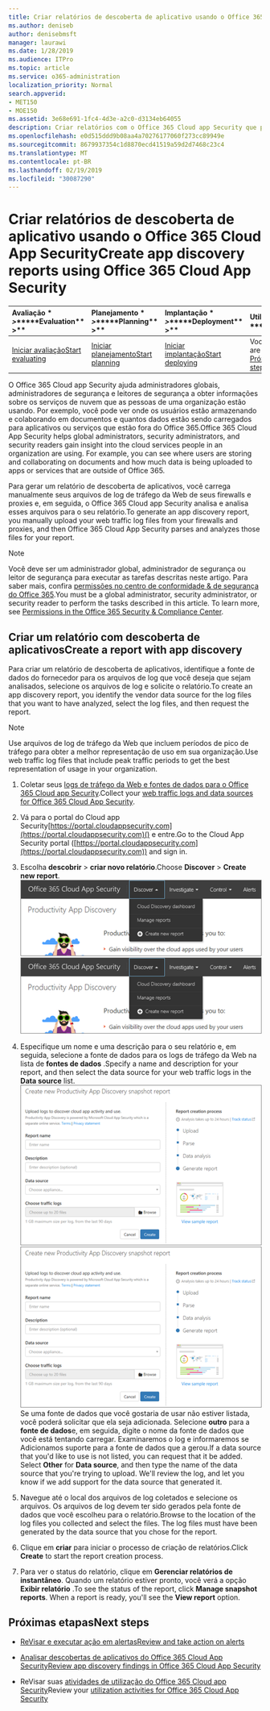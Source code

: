 ```yaml
---
title: Criar relatórios de descoberta de aplicativo usando o Office 365 Cloud App Security
ms.author: deniseb
author: denisebmsft
manager: laurawi
ms.date: 1/28/2019
ms.audience: ITPro
ms.topic: article
ms.service: o365-administration
localization_priority: Normal
search.appverid:
- MET150
- MOE150
ms.assetid: 3e68e691-1fc4-4d3e-a2c0-d3134eb64055
description: Criar relatórios com o Office 365 Cloud app Security que permite que você entenda como as pessoas em sua organização estão usando o Office 365 e outros aplicativos.
ms.openlocfilehash: e0d515ddd9b08aa4a70276177060f273cc89949e
ms.sourcegitcommit: 8679937354c1d8870ecd41519a59d2d7468c23c4
ms.translationtype: MT
ms.contentlocale: pt-BR
ms.lasthandoff: 02/19/2019
ms.locfileid: "30087290"
---
```

# <a name="create-app-discovery-reports-using-office-365-cloud-app-security"></a><span data-ttu-id="a312e-103">Criar relatórios de descoberta de aplicativo usando o Office 365 Cloud App Security</span><span class="sxs-lookup"><span data-stu-id="a312e-103">Create app discovery reports using Office 365 Cloud App Security</span></span>

|<span data-ttu-id="a312e-104">Avaliação \* *\>*\*</span><span class="sxs-lookup"><span data-stu-id="a312e-104">\*\*\*\*Evaluation\*\* \>\*\*</span></span>|<span data-ttu-id="a312e-105">Planejamento \* *\>*\*</span><span class="sxs-lookup"><span data-stu-id="a312e-105">\*\*\*\*Planning\*\* \>\*\*</span></span>|<span data-ttu-id="a312e-106">Implantação \* *\>*\*</span><span class="sxs-lookup"><span data-stu-id="a312e-106">\*\*\*\*Deployment\*\* \>\*\*</span></span>|<span data-ttu-id="a312e-107">Utilização \* \* \*</span><span class="sxs-lookup"><span data-stu-id="a312e-107">\*\*\*\*Utilization\*\*\*\*</span></span>|
|:-----|:-----|:-----|:-----|
|[<span data-ttu-id="a312e-108">Iniciar avaliação</span><span class="sxs-lookup"><span data-stu-id="a312e-108">Start evaluating</span></span>](office-365-cas-overview.md) <br/> |[<span data-ttu-id="a312e-109">Iniciar planejamento</span><span class="sxs-lookup"><span data-stu-id="a312e-109">Start planning</span></span>](get-ready-for-office-365-cas.md) <br/> |[<span data-ttu-id="a312e-110">Iniciar implantação</span><span class="sxs-lookup"><span data-stu-id="a312e-110">Start deploying</span></span>](turn-on-office-365-cas.md) <br/> |<span data-ttu-id="a312e-111">Você está aqui!</span><span class="sxs-lookup"><span data-stu-id="a312e-111">You are here!</span></span>  <br/> [<span data-ttu-id="a312e-112">Próximas etapas</span><span class="sxs-lookup"><span data-stu-id="a312e-112">Next steps</span></span>](#next-steps) <br/> |
   
<span data-ttu-id="a312e-p101">O Office 365 Cloud app Security ajuda administradores globais, administradores de segurança e leitores de segurança a obter informações sobre os serviços de nuvem que as pessoas de uma organização estão usando. Por exemplo, você pode ver onde os usuários estão armazenando e colaborando em documentos e quantos dados estão sendo carregados para aplicativos ou serviços que estão fora do Office 365.</span><span class="sxs-lookup"><span data-stu-id="a312e-p101">Office 365 Cloud App Security helps global administrators, security administrators, and security readers gain insight into the cloud services people in an organization are using. For example, you can see where users are storing and collaborating on documents and how much data is being uploaded to apps or services that are outside of Office 365.</span></span>
  
<span data-ttu-id="a312e-115">Para gerar um relatório de descoberta de aplicativos, você carrega manualmente seus arquivos de log de tráfego da Web de seus firewalls e proxies e, em seguida, o Office 365 Cloud app Security analisa e analisa esses arquivos para o seu relatório.</span><span class="sxs-lookup"><span data-stu-id="a312e-115">To generate an app discovery report, you manually upload your web traffic log files from your firewalls and proxies, and then Office 365 Cloud App Security parses and analyzes those files for your report.</span></span>
  
> [!NOTE]
> <span data-ttu-id="a312e-p102">Você deve ser um administrador global, administrador de segurança ou leitor de segurança para executar as tarefas descritas neste artigo. Para saber mais, confira [permissões no centro de conformidade &amp; de segurança do Office 365](permissions-in-the-security-and-compliance-center.md).</span><span class="sxs-lookup"><span data-stu-id="a312e-p102">You must be a global administrator, security administrator, or security reader to perform the tasks described in this article. To learn more, see [Permissions in the Office 365 Security &amp; Compliance Center](permissions-in-the-security-and-compliance-center.md).</span></span> 
  
## <a name="create-a-report-with-app-discovery"></a><span data-ttu-id="a312e-118">Criar um relatório com descoberta de aplicativos</span><span class="sxs-lookup"><span data-stu-id="a312e-118">Create a report with app discovery</span></span>

<span data-ttu-id="a312e-119">Para criar um relatório de descoberta de aplicativos, identifique a fonte de dados do fornecedor para os arquivos de log que você deseja que sejam analisados, selecione os arquivos de log e solicite o relatório.</span><span class="sxs-lookup"><span data-stu-id="a312e-119">To create an app discovery report, you identify the vendor data source for the log files that you want to have analyzed, select the log files, and then request the report.</span></span>
  
> [!NOTE]
> <span data-ttu-id="a312e-120">Use arquivos de log de tráfego da Web que incluem períodos de pico de tráfego para obter a melhor representação de uso em sua organização.</span><span class="sxs-lookup"><span data-stu-id="a312e-120">Use web traffic log files that include peak traffic periods to get the best representation of usage in your organization.</span></span> 
  
1. <span data-ttu-id="a312e-121">Coletar seus [logs de tráfego da Web e fontes de dados para o Office 365 Cloud app Security](web-traffic-logs-and-data-sources-for-ocas.md).</span><span class="sxs-lookup"><span data-stu-id="a312e-121">Collect your [web traffic logs and data sources for Office 365 Cloud App Security](web-traffic-logs-and-data-sources-for-ocas.md).</span></span>
    
2. <span data-ttu-id="a312e-122">Vá para o portal do Cloud app Security[https://portal.cloudappsecurity.com](https://portal.cloudappsecurity.com)() e entre.</span><span class="sxs-lookup"><span data-stu-id="a312e-122">Go to the Cloud App Security portal ([https://portal.cloudappsecurity.com](https://portal.cloudappsecurity.com)) and sign in.</span></span> 
       
3. <span data-ttu-id="a312e-123">Escolha **descobrir** \> **criar novo relatório**.</span><span class="sxs-lookup"><span data-stu-id="a312e-123">Choose **Discover** \> **Create new report**.</span></span> <br><span data-ttu-id="a312e-124">![No portal CAS do Office 365, escolha descobrir](media/73b5299f-94b5-49dd-a00f-154d188eb2c5.png)</span><span class="sxs-lookup"><span data-stu-id="a312e-124">![In the Office 365 CAS portal, choose Discover](media/73b5299f-94b5-49dd-a00f-154d188eb2c5.png)</span></span><br>
  
4. <span data-ttu-id="a312e-125">Especifique um nome e uma descrição para o seu relatório e, em seguida, selecione a fonte de dados para os logs de tráfego da Web na lista de **fontes de dados** .</span><span class="sxs-lookup"><span data-stu-id="a312e-125">Specify a name and description for your report, and then select the data source for your web traffic logs in the **Data source** list.</span></span> <br><span data-ttu-id="a312e-126">![Em CAS do O365, escolha \> descobrir criar novo relatório](media/22e660f0-5eb2-49fa-9fea-f88a5809a07b.png)</span><span class="sxs-lookup"><span data-stu-id="a312e-126">![In O365 CAS, choose Discover \> Create new report](media/22e660f0-5eb2-49fa-9fea-f88a5809a07b.png)</span></span><br><span data-ttu-id="a312e-p103">Se uma fonte de dados que você gostaria de usar não estiver listada, você poderá solicitar que ela seja adicionada. Selecione **outro** para a **fonte de dados**e, em seguida, digite o nome da fonte de dados que você está tentando carregar. Examinaremos o log e informaremos se Adicionamos suporte para a fonte de dados que a gerou.</span><span class="sxs-lookup"><span data-stu-id="a312e-p103">If a data source that you'd like to use is not listed, you can request that it be added. Select **Other** for **Data source**, and then type the name of the data source that you're trying to upload. We'll review the log, and let you know if we add support for the data source that generated it.</span></span> 
  
5. <span data-ttu-id="a312e-p104">Navegue até o local dos arquivos de log coletados e selecione os arquivos. Os arquivos de log devem ter sido gerados pela fonte de dados que você escolheu para o relatório.</span><span class="sxs-lookup"><span data-stu-id="a312e-p104">Browse to the location of the log files you collected and select the files. The log files must have been generated by the data source that you chose for the report.</span></span>
    
6. <span data-ttu-id="a312e-132">Clique em **criar** para iniciar o processo de criação de relatórios.</span><span class="sxs-lookup"><span data-stu-id="a312e-132">Click **Create** to start the report creation process.</span></span> 
    
7. <span data-ttu-id="a312e-p105">Para ver o status do relatório, clique em **Gerenciar relatórios de instantâneo**. Quando um relatório estiver pronto, você verá a opção **Exibir relatório** .</span><span class="sxs-lookup"><span data-stu-id="a312e-p105">To see the status of the report, click **Manage snapshot reports**. When a report is ready, you'll see the **View report** option.</span></span> 
    
## <a name="next-steps"></a><span data-ttu-id="a312e-135">Próximas etapas</span><span class="sxs-lookup"><span data-stu-id="a312e-135">Next steps</span></span>

- [<span data-ttu-id="a312e-136">ReVisar e executar ação em alertas</span><span class="sxs-lookup"><span data-stu-id="a312e-136">Review and take action on alerts</span></span>](review-office-365-cas-alerts.md)
    
- [<span data-ttu-id="a312e-137">Analisar descobertas de aplicativos do Office 365 Cloud App Security</span><span class="sxs-lookup"><span data-stu-id="a312e-137">Review app discovery findings in Office 365 Cloud App Security</span></span>](review-app-discovery-findings-in-ocas.md)
    
- <span data-ttu-id="a312e-138">ReVisar suas [atividades de utilização do Office 365 Cloud app Security](utilization-activities-for-ocas.md)</span><span class="sxs-lookup"><span data-stu-id="a312e-138">Review your [utilization activities for Office 365 Cloud App Security](utilization-activities-for-ocas.md)</span></span>
    

